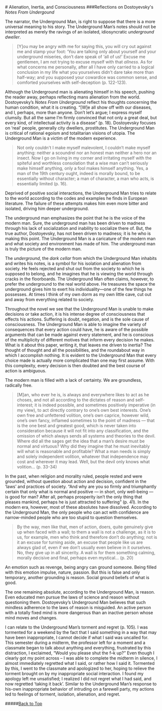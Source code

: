 #<a name = "top"></a> Alienation, Inertia, and Consciousness
###Reflections on Dostoyevsky's *Notes From Undergound*

The narrator, the Underground Man, is right to suppose that there is a more universal meaning to his story. The Underground Man’s notes should not be interpreted as merely the ravings of an isolated, idiosyncratic *underground dweller*. 

>[Y]ou may be angry with me for saying this, you will cry out against me and stamp your foot: ‘You are talking only about yourself and your underground miseries, don’t dare speak of ‘all of us!’ Excuse me gentlemen, I am not trying to excuse myself with that *allness*. As for what concerns me personally, after all I have only carried to a logical conclusion in my life what you yourselves didn’t dare take more than half-way; and you supposed your cowardice was common sense, and comforted yourselves with self-deception (p. 122-123).

Although the Underground man is alienating himself in his speech, pushing the reader away, perhaps reflecting mans alienation from the world. Dostoyevsky’s *Notes From Underground* reflect his thoughts concerning the human condition, what it is creating. “[W]e all show off with our diseases, and I, perhaps, more than anyone. Don’t let’s argue; I express myself clumsily. But all the same I’m firmly convinced that not only a great deal, but every kind, of intellectual activity is a disease” (p. 18). Dostoyevsky focuses on ‘real’ people, generally city dwellers, prostitutes. The Underground Man is critical of rational egoism and totalitarian visions of utopia. The Underground Man is a victim of the modern experience. 

>Not only couldn't I make myself malevolent, I couldn’t make myself anything: neither a scoundrel nor an honest man neither a hero nor an insect. Now I go on living in my corner and irritating myself with the spiteful and worthless consolation that a wise man can’t seriously make himself anything, only a fool makes himself anything. Yes, a man of the 19th century ought, indeed is morally bound, to be essentially without character; a man of character, a man who acts, is essentially limited (p. 16).

Deprived of positive social interactions, the Underground Man tries to relate to the world according to the codes and examples he finds in European literature. The failure of these attempts makes him even more bitter and isolated, driving him deeper underground.

The underground man emphasizes the point that he is the voice of the modern man. Sure, the underground man has been driven to madness through his lack of socialization and inability to socialize there of. But, the true author, Dostoyevsky, has not been driven to madness; it is he who is making this point. The Underground Man is a caricature of the modern man and what society and environment has made of him. The underground man is truly the picture of the modern man.

The *underground*, the *dark cellar* from which the Underground Man inhabits and writes his notes, is a symbol for his isolation and alienation from society. He feels rejected and shut out from the society to which he is supposed to belong, and he imagines that he is viewing the world through cracks in the floorboards. The Underground Man often claims, however, to prefer the underground to the real world above. He treasures the space the underground gives him to exert his individuality—one of the few things he possesses. At times I think of my own dorm as my own little cave, cut out and away from everything related to society.
	
Throughout the novel we see that the Underground Man is unable to make decisions or take action, it is his intense degree of consciousness that effects his actions. Suffering is doubt, negation, and is the sole cause of consciousness. The Underground Man is able to imagine the variety of consequences that every action could have, he is aware of the possible arguments that can be made against every statement, and he is conscious of the multiplicity of different motives that inform every decision he makes. What is it about this paper, writing it, that leaves me driven to inertia? The thought of thought and all the possibilities, and the roundabout way in which I accomplish nothing. It is evident to the Underground Man that every choice made is actually more complicated than one may first assume. With this complexity, every decision is then doubted and the best course of action is ambiguous.

The modern man is filled with a lack of certainty. We are groundless, radically free.

>[M]an, who ever he is, is always and everywhere likes to act as he choses, and not all according to the dictates of reason and self-interest; it is indeed possible, and sometimes positively imperative (in my view), to act directly contrary to one’s own best interests. One’s own free and unfettered volition, one’s own caprice, however wild, one’s own fancy, inflamed sometimes to the point of madness — that is the one best and greatest good, which is never taken into consideration because it will not fit into any classification, and the omission of which always sends all systems and theories to the devil. Where did all the sages get the idea that a man’s desire must be normal and virtuous? Why did they imagine that he must inevitably will what is reasonable and profitable? What a man needs is simply and solely independent volition, whatever that independence may cost and wherever it may lead. Well, but the devil only knows what volition... (p. 33-34)

In the past, when religion and morality ruled, people rested and were grounded, without question about action and decision, confident in the ‘laws’ and practices of society. “And why are you so firmly and triumphantly certain that only what is normal and positive — in short, only well-being — is good for man? After all, perhaps prosperity isn’t the only thing that pleases mankind, perhaps he is just attracted to suffering” (p. 41). In the modern era, however, most of these absolutes have dissolved. According to the Underground Man, the only people who can act with confidence are narrow-minded people who are too stupid to question themselves. 

>By the way, men like that, men of action, doers, quite genuinely give up when faced with a wall; to them a wall is not a challenge, as it is to us, for example, men who think and therefore don’t do anything; not is it an excuse for turning aside, an excuse that people like us are always glad of, even if we don’t usually even believe in it ourselves. No, they give up in all sincerity. A wall is for them something calming, morally decisive and final, perhaps even mystical… (p. 20)

An emotion such as revenge, being angry can ground someone. Being filled with this emotion impulse, nature, passion. But this is false and only temporary, another grounding is reason. Social ground beliefs of what is good.
	
The one remaining absolute, according to the Underground Man, is reason. Even educated men pursue the laws of science and reason without questioning them. Dostoyevsky’s Underground Man believes that such mindless adherence to the laws of reason is misguided. An active person with a totally fixed mind is more dangerous than an inactive person whose mind moves and changes.
	
I can relate to the Underground Man’s torment and regret (p. 105). I was tormented for a weekend by the fact that I said something in a way that may have been inappropriate, I cannot decide if what I said was uncalled for. This semester during a midterm, the professor left for a moment and a classmate began to talk about anything and everything, frustrated by this distraction, I exclaimed, “Would you please shut the f–k up?” Even though I clearly got my point across – I was able to complete the midterm in silence, I almost immediately regretted what I said, or rather how I said it. Tormented by this, I went to the classmate and apologized to her, hoping to relieve the torment brought on by my inappropriate social interaction. I found my apology left me unsatisfied; I realized I did not regret what I had said, and now regretted ‘taking it back’. Similar to the Underground Man’s response to his-own inappropriate behavior of intruding on a farewell party, my actions led to feelings of torment, isolation, alienation, and regret.

#####[Back to Top](#top)
